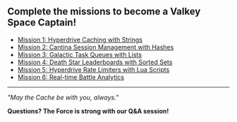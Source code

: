 


## Complete the missions to become a Valkey Space Captain!

- [Mission 1: Hyperdrive Caching with Strings](docs/mission01.md)
- [Mission 2: Cantina Session Management with Hashes](docs/mission02.md)
- [Mission 3: Galactic Task Queues with Lists](docs/mission03.md)
- [Mission 4: Death Star Leaderboards with Sorted Sets](docs/mission04.md)
- [Mission 5: Hyperdrive Rate Limiters with Lua Scripts](docs/mission05.md)
- [Mission 6: Real-time Battle Analytics](docs/mission06.md)

---

*"May the Cache be with you, always."*

**Questions? The Force is strong with our Q&A session!**